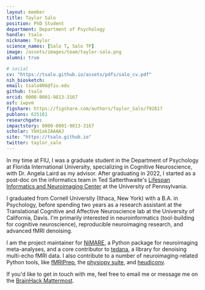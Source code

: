 ```yaml
---
layout: member
title: Taylor Salo
position: PhD Student
department: Department of Psychology
handle: tsalo
nickname: Taylor
science_names: [Salo T, Salo TP]
image: /assets/images/team/taylor-salo.png
alumni: true

# social
cv: "https://tsalo.github.io/assets/pdfs/salo_cv.pdf"
nih_biosketch:
email: tsalo006@fiu.edu
github: tsalo
orcid: 0000-0001-9813-3167
osf: iwpvm
figshare: https://figshare.com/authors/Taylor_Salo/792817
publons: 625161
researchgate:
impactstory: 0000-0001-9813-3167
scholar: YbH1akIAAAAJ
site: "https://tsalo.github.io"
twitter: taylor_salo
---
```

In my time at FIU, I was a graduate student in the Department of Psychology at Florida International University, specializing in Cognitive Neuroscience, with Dr. Angela Laird as my advisor.
After graduating in 2022, I started as a post-doc on the informatics team in Ted Satterthwaite's [Lifespan Informatics and Neuroimaging Center](https://www.pennlinc.io) at the University of Pennsylvania.

I graduated from Cornell University (Ithaca, New York) with a B.A. in Psychology, before spending two years as a research assistant at the Translational Cognitive and Affective Neuroscience lab at the University of California, Davis.
I'm primarily interested in neuroinformatics (tool-building for cognitive neuroscience), reproducible neuroimaging research, and advanced fMRI denoising.

I am the project maintainer for [NiMARE](https://github.com/neurostuff/NiMARE), a Python package for neuroimaging meta-analyses, and a core contributor to [tedana](https://github.com/ME-ICA/tedana), a library for denoising multi-echo fMRI data.
I also contribute to a number of neuroimaging-related Python tools, like [fMRIPrep](https://github.com/poldracklab/fmriprep), the [physiopy suite](https://github.com/physiopy), and [heudiconv](https://github.com/nipy/heudiconv).

If you'd like to get in touch with me, feel free to email me or message me on the [BrainHack Mattermost](https://mattermost.brainhack.org/).
